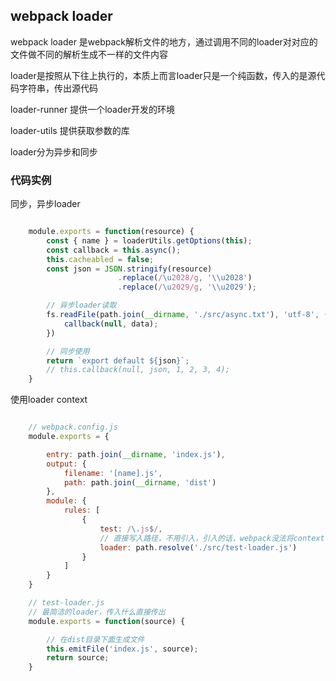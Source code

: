 ## webpack loader

webpack loader 是webpack解析文件的地方，通过调用不同的loader对对应的文件做不同的解析生成不一样的文件内容

loader是按照从下往上执行的，本质上而言loader只是一个纯函数，传入的是源代码字符串，传出源代码

loader-runner 提供一个loader开发的环境

loader-utils 提供获取参数的库

loader分为异步和同步

### 代码实例

同步，异步loader

```javascript

    module.exports = function(resource) {
        const { name } = loaderUtils.getOptions(this);
        const callback = this.async();
        this.cacheabled = false;
        const json = JSON.stringify(resource)
                        .replace(/\u2028/g, '\\u2028')
                        .replace(/\u2029/g, '\\u2029');

        // 异步loader读取
        fs.readFile(path.join(__dirname, './src/async.txt'), 'utf-8', (err, data) => {
            callback(null, data);
        })

        // 同步使用
        return `export default ${json}`;
        // this.callback(null, json, 1, 2, 3, 4);
    }

```

使用loader context

```javascript

    // webpack.config.js
    module.exports = {

        entry: path.join(__dirname, 'index.js'),
        output: {
            filename: '[name].js',
            path: path.join(__dirname, 'dist')
        },
        module: {
            rules: [
                {
                    test: /\.js$/,
                    // 直接写入路径，不用引入，引入的话，webpack没法将context传入
                    loader: path.resolve('./src/test-loader.js')
                }
            ]
        }
    }

    // test-loader.js
    // 最简洁的loader，传入什么直接传出
    module.exports = function(source) {

        // 在dist目录下面生成文件
        this.emitFile('index.js', source);
        return source;
    }

```
